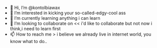 - 👋 Hi, I’m @kontolbiawax
- 👀 I’m interested in kicking your so-called-edgy-cool ass 
- 🌱 I’m currently learning anything i can learn
- 💞️ I’m looking to collaborate on << i'd like to collaborate but not now i think,i need to learn first
- 📫 How to reach me > i believe we already live in internet world, you know what to do..

<!---
kontolbiawax/kontolbiawax is a ✨ special ✨ repository because its `README.md` (this file) appears on your GitHub profile.
You can click the Preview link to take a look at your changes.
--->
